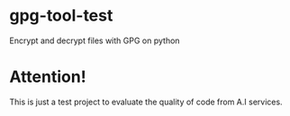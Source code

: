 # gpg-tool-test
Encrypt and decrypt files with GPG on python

# Attention!
This is just a test project to evaluate the quality of code from A.I services.

